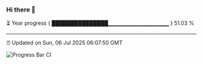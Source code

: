 ### Hi there 👋

⏳ Year progress { ███████████████▁▁▁▁▁▁▁▁▁▁▁▁▁▁▁ } 51.03 %

---

⏰ Updated on Sun, 06 Jul 2025 06:07:50 GMT

![Progress Bar CI](https://github.com/liununu/liununu/workflows/Progress%20Bar%20CI/badge.svg)
